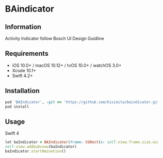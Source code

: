 # BAindicator

## Information
Activity Indicator follow Bosch UI Design Guidline

## Requirements
- iOS 10.0+ / macOS 10.12+ / tvOS 10.0+ / watchOS 3.0+
- Xcode 10.1+
- Swift 4.2+

## Installation
```ruby
pod 'BAIndicator', :git => 'https://github.com/kisimita/baindicator.git'
pod install
```
## Usage
Swift 4
```ruby
let baIndicator = BAIndicator(frame: CGRect(x: self.view.frame.size.width/2 - width/2, y: self.view.frame.size.height/2 - height/2, width: width, height: height), speed: .Fast)
self.view.addSubview(baIndicator)
baIndicator.startAmination()
```

